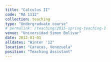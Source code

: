 ```yaml
---
title: "Calculus II"
code: "MA 1112"
collection: teaching
type: "Undergraduate course"
# permalink: /teaching/2015-spring-teaching-1
venue: "Universidad Simon Bolivar"
date: 2012-01-01
alldates: "Winter '12"
location: "Caracas, Venezuela"
position: "Teaching Assistant"
---
```

